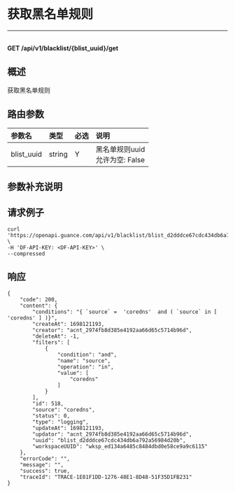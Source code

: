 # 获取黑名单规则

---

<br />**GET /api/v1/blacklist/\{blist_uuid\}/get**

## 概述
获取黑名单规则




## 路由参数

| 参数名        | 类型     | 必选   | 说明              |
|:-----------|:-------|:-----|:----------------|
| blist_uuid | string | Y | 黑名单规则uuid<br>允许为空: False <br> |


## 参数补充说明





## 请求例子
```shell
curl 'https://openapi.guance.com/api/v1/blacklist/blist_d2dddce67cdc434db6a792a56984d20b/get' \
-H 'DF-API-KEY: <DF-API-KEY>' \
--compressed
```




## 响应
```shell
{
    "code": 200,
    "content": {
        "conditions": "{ `source` =  'coredns'  and ( `source` in [ 'coredns' ] )}",
        "createAt": 1698121193,
        "creator": "acnt_2974fb8d385e4192aa66d65c5714b96d",
        "deleteAt": -1,
        "filters": [
            {
                "condition": "and",
                "name": "source",
                "operation": "in",
                "value": [
                    "coredns"
                ]
            }
        ],
        "id": 518,
        "source": "coredns",
        "status": 0,
        "type": "logging",
        "updateAt": 1698121193,
        "updator": "acnt_2974fb8d385e4192aa66d65c5714b96d",
        "uuid": "blist_d2dddce67cdc434db6a792a56984d20b",
        "workspaceUUID": "wksp_ed134a6485c8484dbd0e58ce9a9c6115"
    },
    "errorCode": "",
    "message": "",
    "success": true,
    "traceId": "TRACE-1E81F1DD-1276-48E1-8D48-51F35D1FB231"
} 
```




